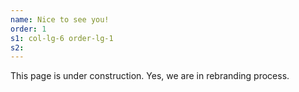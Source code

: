 ```yaml
---
name: Nice to see you!
order: 1
s1: col-lg-6 order-lg-1
s2: 
---
```

This page is under construction.
Yes, we are in rebranding process.